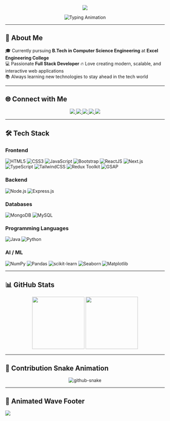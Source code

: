 <!-- Profile README for Aman Kumar -->

<!-- Glassmorphism Gradient Header -->
<p align="center">
  <img src="https://capsule-render.vercel.app/api?type=rect&color=gradient&text=Aman%20Kumar&fontAlign=50&fontSize=40&textBg=true&desc=Full%20Stack%20Developer%20%7C%20AI%2FML%20Enthusiast&descAlign=50&descSize=20&height=150&animation=fadeIn" />
</p>

<!-- Typing SVG Animation -->
<p align="center">
  <img src="https://readme-typing-svg.demolab.com?font=Fira+Code&size=26&pause=1000&color=FF6EC7&center=true&vCenter=true&width=600&lines=Hi+%F0%9F%91%8B%2C+I'm+Aman+Kumar;Full+Stack+Developer;Java+%7C+Python+%7C+JavaScript+Lover;Always+Learning+New+Things!" alt="Typing Animation" />
</p>

---

## 🚀 About Me  
🎓 Currently pursuing **B.Tech in Computer Science Engineering** at **Excel Engineering College**  
💻 Passionate **Full Stack Developer** 
🔥 Love creating modern, scalable, and interactive web applications  
📚 Always learning new technologies to stay ahead in the tech world  

---

## 🌐 Connect with Me

<p align="center">
  <a href="https://www.linkedin.com/in/aditya-chaurasiya/" target="_blank">
    <img src="https://img.shields.io/badge/LinkedIn-0077b5?style=for-the-badge&logo=linkedin&logoColor=white" />
  </a>
  <a href="https://www.geeksforgeeks.org/user/adityakumi6f7/" target="_blank">
    <img src="https://img.shields.io/badge/GeeksforGeeks-2F8D46?style=for-the-badge&logo=geeksforgeeks&logoColor=white" />
  </a>
  <a href="https://leetcode.com/u/aditya7070_kumar/" target="_blank">
    <img src="https://img.shields.io/badge/LeetCode-FFA116?style=for-the-badge&logo=leetcode&logoColor=black" />
  </a>
  <a href="https://www.hackerrank.com/profile/adityakumar583ak" target="_blank">
    <img src="https://img.shields.io/badge/HackerRank-00EA64?style=for-the-badge&logo=hackerrank&logoColor=white" />
  </a>
  <a href="https://www.hackerearth.com/@adityakumar583ak/" target="_blank">
    <img src="https://img.shields.io/badge/HackerEarth-323754?style=for-the-badge&logo=hackerearth&logoColor=white" />
  </a>
</p>

---

## 🛠 Tech Stack

### **Frontend**
![HTML5](https://img.shields.io/badge/-HTML5-E34F26?style=for-the-badge&logo=html5&logoColor=white)
![CSS3](https://img.shields.io/badge/-CSS3-1572B6?style=for-the-badge&logo=css3&logoColor=white)
![JavaScript](https://img.shields.io/badge/-JavaScript-F7DF1E?style=for-the-badge&logo=javascript&logoColor=black)
![Bootstrap](https://img.shields.io/badge/-Bootstrap-563D7C?style=for-the-badge&logo=bootstrap&logoColor=white)
![ReactJS](https://img.shields.io/badge/-React-61DAFB?style=for-the-badge&logo=react&logoColor=black)
![Next.js](https://img.shields.io/badge/-Next.js-000000?style=for-the-badge&logo=next.js)
![TypeScript](https://img.shields.io/badge/-TypeScript-3178C6?style=for-the-badge&logo=typescript&logoColor=white)
![TailwindCSS](https://img.shields.io/badge/-TailwindCSS-38B2AC?style=for-the-badge&logo=tailwind-css&logoColor=white)
![Redux Toolkit](https://img.shields.io/badge/-Redux_Toolkit-764ABC?style=for-the-badge&logo=redux&logoColor=white)
![GSAP](https://img.shields.io/badge/-GSAP-88CE02?style=for-the-badge&logo=greensock&logoColor=white)

### **Backend**
![Node.js](https://img.shields.io/badge/-Node.js-339933?style=for-the-badge&logo=node.js&logoColor=white)
![Express.js](https://img.shields.io/badge/-Express.js-000000?style=for-the-badge&logo=express)

### **Databases**
![MongoDB](https://img.shields.io/badge/-MongoDB-47A248?style=for-the-badge&logo=mongodb&logoColor=white)
![MySQL](https://img.shields.io/badge/-MySQL-4479A1?style=for-the-badge&logo=mysql&logoColor=white)

### **Programming Languages**
![Java](https://img.shields.io/badge/-Java-007396?style=for-the-badge&logo=java&logoColor=white)
![Python](https://img.shields.io/badge/-Python-3776AB?style=for-the-badge&logo=python&logoColor=white)

### **AI / ML**
![NumPy](https://img.shields.io/badge/-NumPy-013243?style=for-the-badge&logo=numpy&logoColor=white)
![Pandas](https://img.shields.io/badge/-Pandas-150458?style=for-the-badge&logo=pandas)
![scikit-learn](https://img.shields.io/badge/-ScikitLearn-F7931E?style=for-the-badge&logo=scikit-learn&logoColor=white)
![Seaborn](https://img.shields.io/badge/-Seaborn-009688?style=for-the-badge)
![Matplotlib](https://img.shields.io/badge/-Matplotlib-11557c?style=for-the-badge)

---

## 📊 GitHub Stats  
<p align="center">
  <img src="https://github-readme-stats.vercel.app/api?username=Adityakumarchaurasiya&show_icons=true&theme=radical" height="165" />
  <img src="https://github-readme-streak-stats.herokuapp.com/?user=Adityakumarchaurasiya&theme=radical" height="165" />
</p>

---

## 🐍 Contribution Snake Animation
<p align="center">
  <picture>
    <source media="(prefers-color-scheme: dark)" srcset="assets/github-snake-dark.svg" />
    <source media="(prefers-color-scheme: light)" srcset="assets/github-snake.svg" />
    <img alt="github-snake" src="assets/github-snake.svg" />
  </picture>
</p>

---



## 🌊 Animated Wave Footer
<img src="https://capsule-render.vercel.app/api?type=waving&color=gradient&height=100&section=footer"/>
